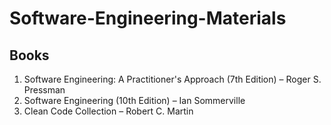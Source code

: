 # Software-Engineering-Materials

## Books

1. Software Engineering: A Practitioner's Approach (7th Edition) – Roger S. Pressman
2. Software Engineering (10th Edition) – Ian Sommerville
3. Clean Code Collection – Robert C. Martin
